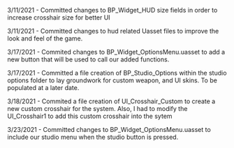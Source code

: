 3/11/2021 - Committed changes to BP_Widget_HUD size fields in order to increase crosshair size for better UI

3/11/2021 - Committed changes to hud related Uasset files to improve the look and feel of the game.

3/17/2021 - Commited changes to BP_Widget_OptionsMenu.uasset to add a new button that will be used to call our added functions.

3/17/2021 - Committed a file creation of BP_Studio_Options within the studio options folder to lay groundwork for custom weapon, and UI skins. To be populated at a later date.

3/18/2021 - Commited a file creation of UI_Crosshair_Custom to create a new custom crosshair for the system. Also, I had to modify the UI_Crosshair1 to add this custom crosshair into the sytem

3/23/2021 - Committed changes to BP_Widget_OptionsMenu.uasset to include our studio menu when the studio button is pressed.
